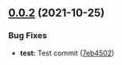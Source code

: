 ## [0.0.2](https://github.com/crud-studio/feature-depot/compare/v0.0.1...v0.0.2) (2021-10-25)


### Bug Fixes

* **test:** Test commit ([7eb4502](https://github.com/crud-studio/feature-depot/commit/7eb4502bb86af784a0f1216c08d70013fe65ec63))
